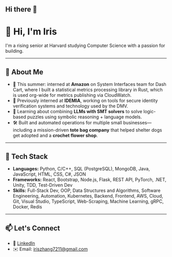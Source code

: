 ## Hi there 👋

# 👋 Hi, I'm Iris

I'm a rising senior at Harvard studying Computer Science with a passion for building.

---

## 🚀 About Me

- 🧠 This summer: interned at **Amazon** on System Interfaces team for Dash Cart, where I built a statistical metrics processing library in Rust, which is used org-wide for metrics publishing via CloudWatch. 
- 🔐 Previously interned at **IDEMIA**, working on tools for secure identity verification systems and technology used by the DMV.
- 🧪 Learning about combining **LLMs with SMT solvers** to solve logic-based puzzles using symbolic reasoning + language models.
- 🛠️ Built and automated operations for multiple small businesses— including a mission-driven **tote bag company** that helped shelter dogs get adopted and a **crochet flower shop**.

---

## 🧰 Tech Stack

- **Languages:** Python, C/C++, SQL (PostgreSQL), MongoDB, Java, JavaScript, HTML, CSS, C#, JSON
- **Frameworks:** React, Bootstrap, Node.js, Flask, REST API, PyTorch, .NET, Unity, TDD, Test-Driven Dev
- **Skills:** Full-Stack Dev, OOP, Data Structures and Algorithms, Software Engineering, Automation, Kubernetes, Backend, Frontend, AWS, Cloud, Git, Visual Studio, TypeScript, Web-Scraping, Machine Learning, gRPC, Docker, Redis

---

## 📫 Let's Connect

- 🔗 [LinkedIn]([https://www.linkedin.com/in/your-link](http://linkedin.com/in/iriszhang789/))
- ✉️ Email: iriszhang7211@gmail.com
